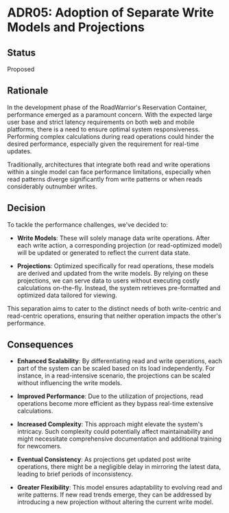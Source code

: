 # ADR05: Adoption of Separate Write Models and Projections

## Status
Proposed

## Rationale
In the development phase of the RoadWarrior's Reservation Container, performance emerged as a paramount concern. With the expected large user base and strict latency requirements on both web and mobile platforms, there is a need to ensure optimal system responsiveness. Performing complex calculations during read operations could hinder the desired performance, especially given the requirement for real-time updates.

Traditionally, architectures that integrate both read and write operations within a single model can face performance limitations, especially when read patterns diverge significantly from write patterns or when reads considerably outnumber writes.

## Decision
To tackle the performance challenges, we've decided to:

- **Write Models**: These will solely manage data write operations. After each write action, a corresponding projection (or read-optimized model) will be updated or generated to reflect the current data state.

- **Projections**: Optimized specifically for read operations, these models are derived and updated from the write models. By relying on these projections, we can serve data to users without executing costly calculations on-the-fly. Instead, the system retrieves pre-formatted and optimized data tailored for viewing.

This separation aims to cater to the distinct needs of both write-centric and read-centric operations, ensuring that neither operation impacts the other's performance.

## Consequences
- **Enhanced Scalability**: By differentiating read and write operations, each part of the system can be scaled based on its load independently. For instance, in a read-intensive scenario, the projections can be scaled without influencing the write models.

- **Improved Performance**: Due to the utilization of projections, read operations become more efficient as they bypass real-time extensive calculations.

- **Increased Complexity**: This approach might elevate the system's intricacy. Such complexity could potentially affect maintainability and might necessitate comprehensive documentation and additional training for newcomers.

- **Eventual Consistency**: As projections get updated post write operations, there might be a negligible delay in mirroring the latest data, leading to brief periods of inconsistency.

- **Greater Flexibility**: This model ensures adaptability to evolving read and write patterns. If new read trends emerge, they can be addressed by introducing a new projection without altering the current write model.


